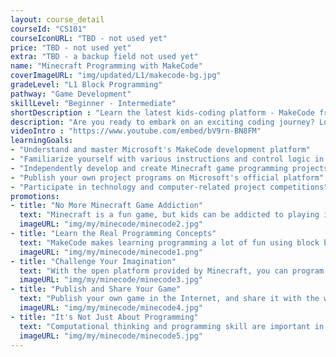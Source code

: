 ```yaml
---
layout: course_detail
courseId: "CS101"
courseIconURL: "TBD - not used yet"
price: "TBD - not used yet"
extra: "TBD - a backup field not used yet"
name: "Minecraft Programming with MakeCode"
coverImageURL: "img/updated/L1/makecode-bg.jpg"
gradeLevel: "L1 Block Programming"
pathway: "Game Development"
skillLevel: "Beginner - Intermediate"
shortDescription : "Learn the latest kids-coding platform - MakeCode from Microsoft, and become a Minecraft game developer to change your favorite game to be just how you like it!"
description: "Are you ready to embark on an exciting coding journey? Look no further than Microsoft's MakeCode, the platform designed to ignite a passion for programming among young minds. Our interactive and engaging courses empower students, particularly those in elementary and middle school, to unleash their creativity and take control of their very own Minecraft games."
videoIntro : "https://www.youtube.com/embed/bV9rn-BN8FM"
learningGoals:
- "Understand and master Microsoft's MakeCode development platform"
- "Familiarize yourself with various instructions and control logic in graphical programming"
- "Independently develop and create Minecraft game programming projects"
- "Publish your own project programs on Microsoft's official platform"
- "Participate in technology and computer-related project competitions"
promotions:
- title: "No More Minecraft Game Addiction"
  text: "Minecraft is a fun game, but kids can be addicted to playing it. With MakeCode, kids can start learning programming inside the fun game."
  imageURL: "img/my/minecode/minecode2.jpg"
- title: "Learn the Real Programming Concepts"
  text: "MakeCode makes learning programming a lot of fun using block based code. You will learn professional programming concepts while playing and making changes to the Minecraft world."
  imageURL: "img/my/minecode/minecode1.png"
- title: "Challenge Your Imagination"
  text: "With the open platform provided by Minecraft, you can program anything you want with your imagniation, and change the game into a version you have never seen before."
  imageURL: "img/my/minecode/minecode3.jpg"
- title: "Publish and Share Your Game"
  text: "Publish your own game in the Internet, and share it with the whole world. You could become famous as a young game developer."
  imageURL: "img/my/minecode/minecode4.jpg"
- title: "It's Not Just About Programming"
  text: "Computational thinking and programming skill are important in today's society.  Kids will gain confidence as they learn how to solve problems using programming."
  imageURL: "img/my/minecode/minecode5.jpg"
---
```

